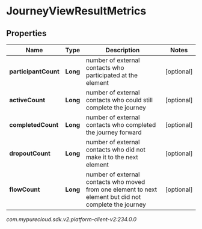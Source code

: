 # JourneyViewResultMetrics


## Properties

| Name | Type | Description | Notes |
| ------------ | ------------- | ------------- | ------------- |
| **participantCount** | **Long** | number of external contacts who participated at the element |  [optional] |
| **activeCount** | **Long** | number of external contacts who could still complete the journey |  [optional] |
| **completedCount** | **Long** | number of external contacts who completed the journey forward |  [optional] |
| **dropoutCount** | **Long** | number of external contacts who did not make it to the next element |  [optional] |
| **flowCount** | **Long** | number of external contacts who moved from one element to next element but did not complete the journey |  [optional] |




_com.mypurecloud.sdk.v2:platform-client-v2:234.0.0_
